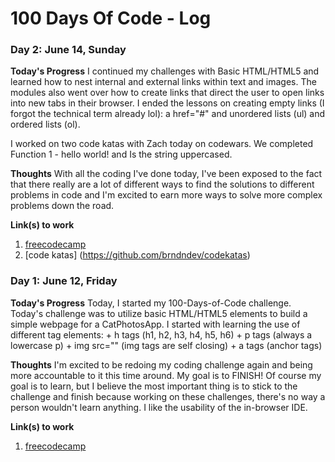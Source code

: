 # 100 Days Of Code - Log

### Day 2: June 14, Sunday

**Today's Progress** I continued my challenges with Basic HTML/HTML5 and learned how to nest internal and external links within text and images. The modules also went over how to create links that direct the user to open links into new tabs in their browser. I ended the lessons on creating empty links (I forgot the technical term already lol): a href="#" and unordered lists (ul) and ordered lists (ol). 

I worked on two code katas with Zach today on codewars. We completed Function 1 - hello world! and Is the string uppercased. 
    

 
**Thoughts** With all the coding I've done today, I've been exposed to the fact that there really are a lot of different ways to find the solutions to different problems in code and I'm excited to earn more ways to solve more complex problems down the road. 

**Link(s) to work**
1. [freecodecamp](freecodecamp.org)
2. [code katas] (https://github.com/brndndev/codekatas)



### Day 1: June 12, Friday

**Today's Progress** Today, I started my 100-Days-of-Code challenge. Today's challenge was to utilize basic HTML/HTML5 elements to build a simple webpage for a CatPhotosApp. I started with learning the use of different tag elements:
    + h tags (h1, h2, h3, h4, h5, h6)
    + p tags (always a lowercase p)
    + img src="" (img tags are self closing)
    + a tags (anchor tags)
    

 
**Thoughts** I'm excited to be redoing my coding challenge again and being more accountable to it this time around. My goal is to FINISH! Of course my goal is to learn, but I believe the most important thing is to stick to the challenge and finish because working on these challenges, there's no way a person wouldn't learn anything. I like the usability of the in-browser IDE. 

**Link(s) to work**
1. [freecodecamp](freecodecamp.org)









